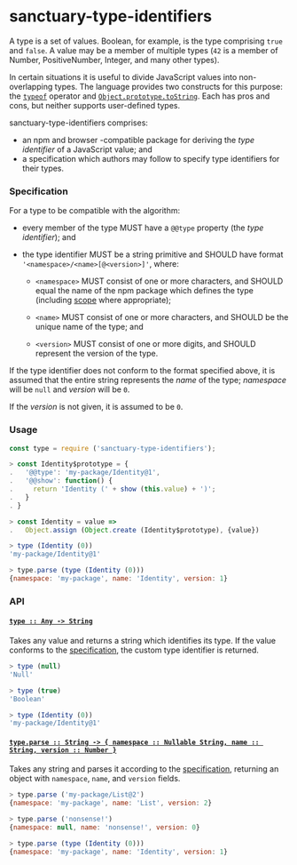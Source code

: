 # sanctuary-type-identifiers

A type is a set of values. Boolean, for example, is the type comprising
`true` and `false`. A value may be a member of multiple types (`42` is a
member of Number, PositiveNumber, Integer, and many other types).

In certain situations it is useful to divide JavaScript values into
non-overlapping types. The language provides two constructs for this
purpose: the [`typeof`][1] operator and [`Object.prototype.toString`][2].
Each has pros and cons, but neither supports user-defined types.

sanctuary-type-identifiers comprises:

  - an npm and browser -compatible package for deriving the
    _type identifier_ of a JavaScript value; and
  - a specification which authors may follow to specify type
    identifiers for their types.

### Specification

For a type to be compatible with the algorithm:

  - every member of the type MUST have a `@@type` property
    (the _type identifier_); and

  - the type identifier MUST be a string primitive and SHOULD have
    format `'<namespace>/<name>[@<version>]'`, where:

      - `<namespace>` MUST consist of one or more characters, and
        SHOULD equal the name of the npm package which defines the
        type (including [scope][3] where appropriate);

      - `<name>` MUST consist of one or more characters, and SHOULD
        be the unique name of the type; and

      - `<version>` MUST consist of one or more digits, and SHOULD
        represent the version of the type.

If the type identifier does not conform to the format specified above,
it is assumed that the entire string represents the _name_ of the type;
_namespace_ will be `null` and _version_ will be `0`.

If the _version_ is not given, it is assumed to be `0`.

### Usage

```javascript
const type = require ('sanctuary-type-identifiers');
```

```javascript
> const Identity$prototype = {
.   '@@type': 'my-package/Identity@1',
.   '@@show': function() {
.     return 'Identity (' + show (this.value) + ')';
.   }
. }

> const Identity = value =>
.   Object.assign (Object.create (Identity$prototype), {value})

> type (Identity (0))
'my-package/Identity@1'

> type.parse (type (Identity (0)))
{namespace: 'my-package', name: 'Identity', version: 1}
```

### API

#### <a name="type" href="https://github.com/sanctuary-js/sanctuary-type-identifiers/blob/v3.0.0/index.js#L115">`type :: Any -⁠> String`</a>

Takes any value and returns a string which identifies its type. If the
value conforms to the [specification][4], the custom type identifier is
returned.

```javascript
> type (null)
'Null'

> type (true)
'Boolean'

> type (Identity (0))
'my-package/Identity@1'
```

#### <a name="type.parse" href="https://github.com/sanctuary-js/sanctuary-type-identifiers/blob/v3.0.0/index.js#L141">`type.parse :: String -⁠> { namespace :: Nullable String, name :: String, version :: Number }`</a>

Takes any string and parses it according to the [specification][4],
returning an object with `namespace`, `name`, and `version` fields.

```javascript
> type.parse ('my-package/List@2')
{namespace: 'my-package', name: 'List', version: 2}

> type.parse ('nonsense!')
{namespace: null, name: 'nonsense!', version: 0}

> type.parse (type (Identity (0)))
{namespace: 'my-package', name: 'Identity', version: 1}
```

[1]: https://developer.mozilla.org/en-US/docs/Web/JavaScript/Reference/Operators/typeof
[2]: https://developer.mozilla.org/en-US/docs/Web/JavaScript/Reference/Global_Objects/Object/toString
[3]: https://docs.npmjs.com/misc/scope
[4]: #specification
